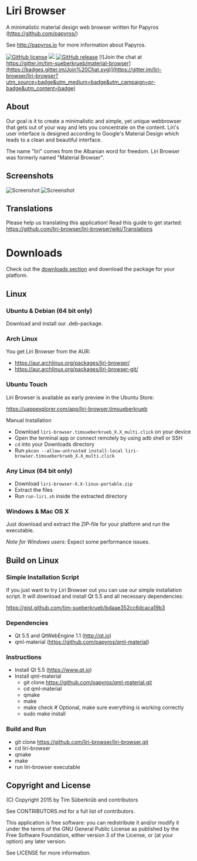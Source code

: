 # Liri Browser
A minimalistic material design web browser written for Papyros (https://github.com/papyros/)

See http://papyros.io for more information about Papyros.

[![GitHub license](https://img.shields.io/github/license/liri-browser/liri-browser.svg)](https://github.com/liri-browser/liri-browser/blob/master/LICENSE)
[![](https://img.shields.io/github/issues-raw/liri-browser/liri-browser.svg)](https://github.com/liri-browser/liri-browser/issues)
[![GitHub release](https://img.shields.io/badge/release-0.3-red.svg)](https://github.com/liri-browser/liri-browser/releases)
[![Join the chat at https://gitter.im/tim-sueberkrueb/material-browser](https://badges.gitter.im/Join%20Chat.svg)](https://gitter.im/liri-browser/liri-browser?utm_source=badge&utm_medium=badge&utm_campaign=pr-badge&utm_content=badge)

## About
Our goal is it to create a minimalistic and simple, yet unique webbrowser that gets out of your way and lets you concentrate on the content. 
Liri's user interface is designed according to Google's Material Design which leads to a clean and beautiful interface.

The name "liri" comes from the Albanian word for freedom. Liri Browser was formerly named "Material Browser".

## Screenshots
![Screenshot](screenshots/screenshot_01.png)
![Screenshot](screenshots/screenshot_02.png)

## Translations
Please help us translating this application! Read this guide to get started:
https://github.com/liri-browser/liri-browser/wiki/Translations

# Downloads
Check out the [downloads section](https://github.com/liri-browser/liri-browser/releases) and download the package for your platform.

## Linux

### Ubuntu & Debian (64 bit only)
Download and install our .deb-package.

### Arch Linux
You get Liri Browser from the AUR: 
* https://aur.archlinux.org/packages/liri-browser/
* https://aur.archlinux.org/packages/liri-browser-git/

### Ubuntu Touch
Liri Browser is available as early preview in the Ubuntu Store:

https://uappexplorer.com/app/liri-browser.timsueberkrueb

Manual Installation
* Download `liri-browser.timsueberkrueb_X.X_multi.click` on your device
* Open the terminal app or connect remotely by using adb shell or SSH
* `cd` into your Downloads directory
* Run `pkcon --allow-untrusted install-local liri-browser.timsueberkrueb_X.X_multi.click`

### Any Linux (64 bit only)
* Download `liri-browser-X.X-linux-portable.zip`
* Extract the files
* Run `run-liri.sh` inside the extracted directory

### Windows & Mac OS X
Just download and extract the ZIP-file for your platform and run the executable.

*Note for Windows users:* Expect some performance issues.

## Build on Linux

### Simple Installation Script
If you just want to try Liri Browser out you can use our simple installation script. It will download and install Qt 5.5 and all necessary dependencies:

https://gist.github.com/tim-sueberkrueb/bdaae352cc6dcaca19b3

### Dependencies
* Qt 5.5 and QtWebEngine 1.1 (http://qt.io)
* qml-material (https://github.com/papyros/qml-material)

### Instructions
* Install Qt 5.5 (https://www.qt.io)
* Install qml-material
  * git clone https://github.com/papyros/qml-material.git
  * cd qml-material
  * qmake
  * make
  * make check # Optional, make sure everything is working correctly
  * sudo make install
 
### Build and Run
  * git clone https://github.com/liri-browser/liri-browser.git
  * cd liri-browser
  * qmake
  * make
  * run liri-browser executable

## Copyright and License
(C) Copyright 2015 by Tim Süberkrüb and contributors

See CONTRIBUTORS.md for a full list of contributors.

This application is free software: you can redistribute it and/or modify
it under the terms of the GNU General Public License as published by
the Free Software Foundation, either version 3 of the License, or
(at your option) any later version.

See LICENSE for more information.
